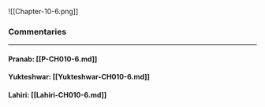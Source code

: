 ![[Chapter-10-6.png]]

### Commentaries

---

#### Pranab: [[P-CH010-6.md]]

#### Yukteshwar: [[Yukteshwar-CH010-6.md]]

#### Lahiri: [[Lahiri-CH010-6.md]]
